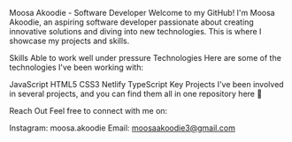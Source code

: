 
Moosa Akoodie - Software Developer
Welcome to my GitHub! I'm Moosa Akoodie, an aspiring software developer passionate about creating innovative solutions and diving into new technologies. This is where I showcase my projects and skills.

Skills
Able to work well under pressure
Technologies
Here are some of the technologies I've been working with:

JavaScript
HTML5
CSS3
Netlify
TypeScript
Key Projects
I've been involved in several projects, and you can find them all in one repository here 🚀

Reach Out
Feel free to connect with me on:

Instagram: moosa.akoodie
Email: moosaakoodie3@gmail.com
